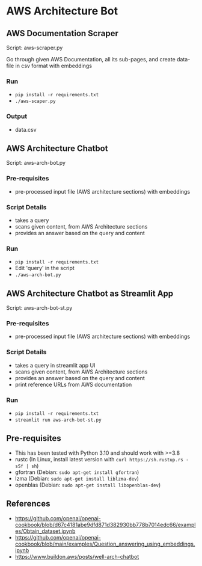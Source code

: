 # AWS Architecture Bot
## AWS Documentation Scraper
Script: aws-scraper.py

Go through given AWS Documentation, all its sub-pages, and create data-file in csv format with embeddings

### Run
- ```pip install -r requirements.txt```
- ```./aws-scaper.py```

### Output
- data.csv

## AWS Architecture Chatbot
Script: aws-arch-bot.py

### Pre-requisites
- pre-processed input file (AWS architecture sections) with embeddings

### Script Details 
- takes a query
- scans given content, from AWS Architecture sections
- provides an answer based on the query and content

### Run
- ```pip install -r requirements.txt```
- Edit 'query' in the script
- ```./aws-arch-bot.py```

## AWS Architecture Chatbot as Streamlit App
Script: aws-arch-bot-st.py

### Pre-requisites
- pre-processed input file (AWS architecture sections) with embeddings

### Script Details
- takes a query in streamlit app UI
- scans given content, from AWS Architecture sections
- provides an answer based on the query and content
- print reference URLs from AWS documentation

### Run
- ```pip install -r requirements.txt```
- ```streamlit run aws-arch-bot-st.py```

## Pre-requisites
- This has been tested with Python 3.10 and should work with >=3.8
- rustc (In Linux, install latest version with ```curl https://sh.rustup.rs -sSf | sh```)
- gfortran (Debian: ```sudo apt-get install gfortran```)
- lzma (Debian: ```sudo apt-get install liblzma-dev```)
- openblas (Debian: ```sudo apt-get install libopenblas-dev```)

## References
- https://github.com/openai/openai-cookbook/blob/d67c4181abe9dfd871d382930bb778b7014edc66/examples/Obtain_dataset.ipynb
- https://github.com/openai/openai-cookbook/blob/main/examples/Question_answering_using_embeddings.ipynb
- https://www.buildon.aws/posts/well-arch-chatbot
